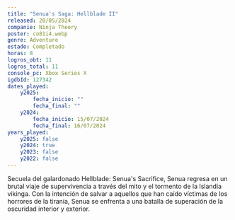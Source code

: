 ```yaml
---
title: "Senua's Saga: Hellblade II"
released: 20/05/2024
companie: Ninja Theory
poster: co81i4.webp
genre: Adventure
estado: Completado
horas: 8
logros_obt: 11
logros_total: 11
console_pc: Xbox Series X
igdbId: 127342
dates_played:
    y2025:
        fecha_inicio: ""
        fecha_final: ""
    y2024:
        fecha_inicio: 15/07/2024
        fecha_final: 16/07/2024
years_played:
    y2025: false
    y2024: true
    y2023: false
    y2022: false
---
```


Secuela del galardonado Hellblade: Senua's Sacrifice, Senua regresa en un brutal viaje de supervivencia a través del mito y el tormento de la Islandia vikinga. Con la intención de salvar a aquellos que han caído víctimas de los horrores de la tiranía, Senua se enfrenta a una batalla de superación de la oscuridad interior y exterior.